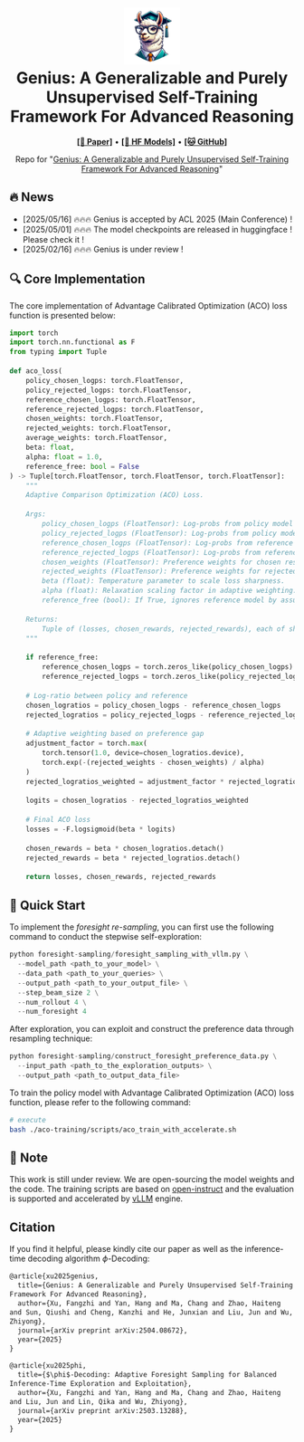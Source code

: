 <h1 align="center">
<img src="./assets/logo.png" width="100" alt="Genius" />
<br>
Genius: A Generalizable and Purely Unsupervised Self-Training Framework For Advanced Reasoning
</h1>




<p align="center">
  <a href="https://arxiv.org/abs/2504.08672"><b>[📜 Paper]</b></a> •
  <a href="https://huggingface.co/collections/xufangzhi/genius-67b6be9b65ac174668739270"><b>[🤗 HF Models]</b></a> •
  <a href="https://github.com/xufangzhi/Genius"><b>[🐱 GitHub]</b></a>
  
</p>


<p align="center">
Repo for "<a href="https://arxiv.org/abs/2311.09278" target="_blank">Genius: A Generalizable and Purely Unsupervised Self-Training Framework For Advanced Reasoning</a>"
</p>


## 🔥 News
- [2025/05/16] 🔥🔥🔥 Genius is accepted by ACL 2025 (Main Conference) !
- [2025/05/01] 🔥🔥🔥 The model checkpoints are released in huggingface ! Please check it !
- [2025/02/16] 🔥🔥🔥 Genius is under review !


## 🔍 Core Implementation

The core implementation of Advantage Calibrated Optimization (ACO) loss function is presented below:

```python
import torch
import torch.nn.functional as F
from typing import Tuple

def aco_loss(
    policy_chosen_logps: torch.FloatTensor,
    policy_rejected_logps: torch.FloatTensor,
    reference_chosen_logps: torch.FloatTensor,
    reference_rejected_logps: torch.FloatTensor,
    chosen_weights: torch.FloatTensor,
    rejected_weights: torch.FloatTensor,
    average_weights: torch.FloatTensor,
    beta: float,
    alpha: float = 1.0,
    reference_free: bool = False
) -> Tuple[torch.FloatTensor, torch.FloatTensor, torch.FloatTensor]:
    """
    Adaptive Comparison Optimization (ACO) Loss.

    Args:
        policy_chosen_logps (FloatTensor): Log-probs from policy model for chosen responses. Shape: (batch,)
        policy_rejected_logps (FloatTensor): Log-probs from policy model for rejected responses. Shape: (batch,)
        reference_chosen_logps (FloatTensor): Log-probs from reference model for chosen responses. Shape: (batch,)
        reference_rejected_logps (FloatTensor): Log-probs from reference model for rejected responses. Shape: (batch,)
        chosen_weights (FloatTensor): Preference weights for chosen responses.
        rejected_weights (FloatTensor): Preference weights for rejected responses.
        beta (float): Temperature parameter to scale loss sharpness.
        alpha (float): Relaxation scaling factor in adaptive weighting.
        reference_free (bool): If True, ignores reference model by assuming uniform logits.

    Returns:
        Tuple of (losses, chosen_rewards, rejected_rewards), each of shape (batch,)
    """

    if reference_free:
        reference_chosen_logps = torch.zeros_like(policy_chosen_logps)
        reference_rejected_logps = torch.zeros_like(policy_rejected_logps)

    # Log-ratio between policy and reference
    chosen_logratios = policy_chosen_logps - reference_chosen_logps
    rejected_logratios = policy_rejected_logps - reference_rejected_logps

    # Adaptive weighting based on preference gap
    adjustment_factor = torch.max(
        torch.tensor(1.0, device=chosen_logratios.device),
        torch.exp(-(rejected_weights - chosen_weights) / alpha)
    )
    rejected_logratios_weighted = adjustment_factor * rejected_logratios

    logits = chosen_logratios - rejected_logratios_weighted

    # Final ACO loss
    losses = -F.logsigmoid(beta * logits)

    chosen_rewards = beta * chosen_logratios.detach()
    rejected_rewards = beta * rejected_logratios.detach()

    return losses, chosen_rewards, rejected_rewards
```


## 🚀 Quick Start

To implement the *foresight re-sampling*, you can first use the following command to conduct the stepwise self-exploration:

```python
python foresight-sampling/foresight_sampling_with_vllm.py \
  --model_path <path_to_your_model> \
  --data_path <path_to_your_queries> \
  --output_path <path_to_your_output_file> \
  --step_beam_size 2 \
  --num_rollout 4 \
  --num_foresight 4
```

After exploration, you can exploit and construct the preference data through resampling technique:

```python
python foresight-sampling/construct_foresight_preference_data.py \
  --input_path <path_to_the_exploration_outputs> \
  --output_path <path_to_output_data_file>
```

To train the policy model with Advantage Calibrated Optimization (ACO) loss function, please refer to the following command:

```bash
# execute
bash ./aco-training/scripts/aco_train_with_accelerate.sh
```


## 📒 Note
This work is still under review. We are open-sourcing the model weights and the code. The training scripts are based on [open-instruct](https://github.com/allenai/open-instruct) and the evaluation is supported and accelerated by [vLLM](https://docs.vllm.ai/en/latest/) engine.


## Citation
If you find it helpful, please kindly cite our paper as well as the inference-time decoding algorithm $\phi$-Decoding:

```
@article{xu2025genius,
  title={Genius: A Generalizable and Purely Unsupervised Self-Training Framework For Advanced Reasoning},
  author={Xu, Fangzhi and Yan, Hang and Ma, Chang and Zhao, Haiteng and Sun, Qiushi and Cheng, Kanzhi and He, Junxian and Liu, Jun and Wu, Zhiyong},
  journal={arXiv preprint arXiv:2504.08672},
  year={2025}
}
```


```
@article{xu2025phi,
  title={$\phi$-Decoding: Adaptive Foresight Sampling for Balanced Inference-Time Exploration and Exploitation},
  author={Xu, Fangzhi and Yan, Hang and Ma, Chang and Zhao, Haiteng and Liu, Jun and Lin, Qika and Wu, Zhiyong},
  journal={arXiv preprint arXiv:2503.13288},
  year={2025}
}
```
